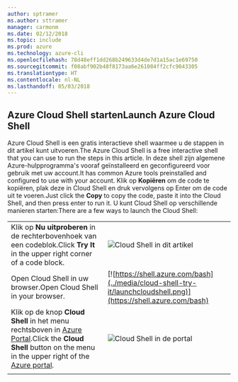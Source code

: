 ```yaml
---
author: sptramer
ms.author: sttramer
manager: carmonm
ms.date: 02/12/2018
ms.topic: include
ms.prod: azure
ms.technology: azure-cli
ms.openlocfilehash: 78d48eff1dd268b249633d4de7d1a15ac1e69750
ms.sourcegitcommit: f08abf902b48f8173aa6e261084ff2cfc9043305
ms.translationtype: HT
ms.contentlocale: nl-NL
ms.lasthandoff: 05/03/2018
---
```

## <a name="launch-azure-cloud-shell"></a><span data-ttu-id="f71d0-101">Azure Cloud Shell starten</span><span class="sxs-lookup"><span data-stu-id="f71d0-101">Launch Azure Cloud Shell</span></span>

<span data-ttu-id="f71d0-102">Azure Cloud Shell is een gratis interactieve shell waarmee u de stappen in dit artikel kunt uitvoeren.</span><span class="sxs-lookup"><span data-stu-id="f71d0-102">The Azure Cloud Shell is a free interactive shell that you can use to run the steps in this article.</span></span> <span data-ttu-id="f71d0-103">In deze shell zijn algemene Azure-hulpprogramma's vooraf geïnstalleerd en geconfigureerd voor gebruik met uw account.</span><span class="sxs-lookup"><span data-stu-id="f71d0-103">It has common Azure tools preinstalled and configured to use with your account.</span></span> <span data-ttu-id="f71d0-104">Klik op **Kopiëren** om de code te kopiëren, plak deze in Cloud Shell en druk vervolgens op Enter om de code uit te voeren.</span><span class="sxs-lookup"><span data-stu-id="f71d0-104">Just click the **Copy** to copy the code, paste it into the Cloud Shell, and then press enter to run it.</span></span>  <span data-ttu-id="f71d0-105">U kunt Cloud Shell op verschillende manieren starten:</span><span class="sxs-lookup"><span data-stu-id="f71d0-105">There are a few ways to launch the Cloud Shell:</span></span>

|  |   |
|-----------------------------------------------|---|
| <span data-ttu-id="f71d0-106">Klik op **Nu uitproberen** in de rechterbovenhoek van een codeblok.</span><span class="sxs-lookup"><span data-stu-id="f71d0-106">Click **Try It** in the upper right corner of a code block.</span></span> | ![Cloud Shell in dit artikel](../media/cloud-shell-try-it/cli-try-it.png) |
| <span data-ttu-id="f71d0-108">Open Cloud Shell in uw browser.</span><span class="sxs-lookup"><span data-stu-id="f71d0-108">Open Cloud Shell in your browser.</span></span> | [![https://shell.azure.com/bash](../media/cloud-shell-try-it/launchcloudshell.png)](https://shell.azure.com/bash) |
| <span data-ttu-id="f71d0-109">Klik op de knop **Cloud Shell** in het menu rechtsboven in [Azure Portal](https://portal.azure.com).</span><span class="sxs-lookup"><span data-stu-id="f71d0-109">Click the **Cloud Shell** button on the menu in the upper right of the [Azure portal](https://portal.azure.com).</span></span> |    ![Cloud Shell in de portal](../media/cloud-shell-try-it/cloud-shell-menu.png) |
|  |  |

